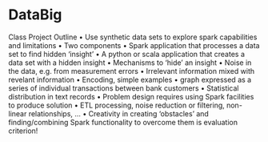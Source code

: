 # DataBig

Class Project Outline
• Use synthetic data sets to explore spark capabilities and limitations
• Two components
• Spark application that processes a data set to find hidden ‘insight’
• A python or scala application that creates a data set with a hidden insight
• Mechanisms to ‘hide’ an insight
• Noise in the data, e.g. from measurement errors
• Irrelevant information mixed with revelant information
• Encoding, simple examples
• graph expressed as a series of individual transactions between bank customers
• Statistical distribution in text records
• Problem design requires using Spark facilities to produce solution
• ETL processing, noise reduction or filtering, non-linear relationships, ...
• Creativity in creating ‘obstacles’ and finding/combining Spark functionality to overcome them is evaluation criterion!

